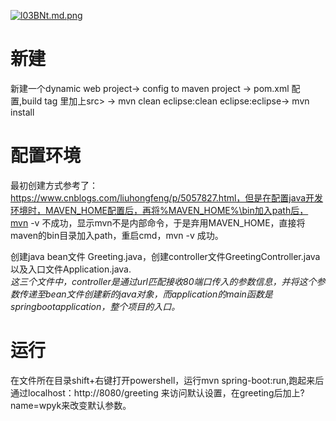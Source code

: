 [![l03BNt.md.png](https://s2.ax1x.com/2020/01/04/l03BNt.md.png)](https://imgchr.com/i/l03BNt)

# 新建
新建一个dynamic web project-> config to maven project -> pom.xml 配置,build tag 里加上<sourceDirectory>src</sourceDirectory>> -> mvn clean eclipse:clean eclipse:eclipse-> mvn install  
# 配置环境  
最初创建方式参考了：https://www.cnblogs.com/liuhongfeng/p/5057827.html，但是在配置java开发环境时，MAVEN_HOME配置后，再将%MAVEN_HOME%\bin加入path后，mvn -v 不成功，显示mvn不是内部命令，于是弃用MAVEN_HOME，直接将maven的bin目录加入path，重启cmd，mvn -v 成功。  

创建java bean文件 Greeting.java，创建controller文件GreetingController.java 以及入口文件Application.java.  
*这三个文件中，controller是通过url匹配接收80端口传入的参数信息，并将这个参数传递至bean文件创建新的java对象，而application的main函数是springbootapplication，整个项目的入口。*  
# 运行
在文件所在目录shift+右键打开powershell，运行mvn spring-boot:run,跑起来后通过localhost：http://8080/greeting 来访问默认设置，在greeting后加上?name=wpyk来改变默认参数。